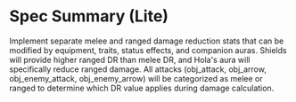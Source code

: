 # Spec Summary (Lite)

Implement separate melee and ranged damage reduction stats that can be modified by equipment, traits, status effects, and companion auras. Shields will provide higher ranged DR than melee DR, and Hola's aura will specifically reduce ranged damage. All attacks (obj_attack, obj_arrow, obj_enemy_attack, obj_enemy_arrow) will be categorized as melee or ranged to determine which DR value applies during damage calculation.
